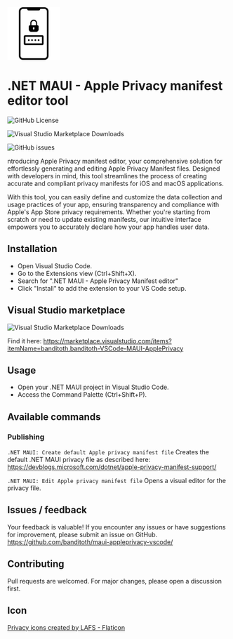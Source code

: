 <img src="icon.png" width="120" height="120"/>

# .NET MAUI - Apple Privacy manifest editor tool

![GitHub License](https://img.shields.io/github/license/banditoth/maui-appleprivacy-vscode?style=for-the-badge)

![Visual Studio Marketplace Downloads](https://img.shields.io/visual-studio-marketplace/d/banditoth.banditoth-VSCode-MAUI-ApplePrivacy?style=for-the-badge&link=https%3A%2F%2Fmarketplace.visualstudio.com%2Fitems%3FitemName%3Dbanditoth.banditoth-VSCode-MAUI-ApplePrivacy)

![GitHub issues](https://img.shields.io/github/issues/banditoth/maui-appleprivacy-vscode?style=for-the-badge)

ntroducing Apple Privacy manifest editor, your comprehensive solution for effortlessly generating and editing Apple Privacy Manifest files. Designed with developers in mind, this tool streamlines the process of creating accurate and compliant privacy manifests for iOS and macOS applications.

With this tool, you can easily define and customize the data collection and usage practices of your app, ensuring transparency and compliance with Apple's App Store privacy requirements. Whether you're starting from scratch or need to update existing manifests, our intuitive interface empowers you to accurately declare how your app handles user data.

## Installation

- Open Visual Studio Code.
- Go to the Extensions view (Ctrl+Shift+X).
- Search for ".NET MAUI - Apple Privacy Manifest editor"
- Click "Install" to add the extension to your VS Code setup.

## Visual Studio marketplace

![Visual Studio Marketplace Downloads](https://img.shields.io/visual-studio-marketplace/d/banditoth.banditoth-VSCode-MAUI-ApplePrivacy?style=for-the-badge&link=https%3A%2F%2Fmarketplace.visualstudio.com%2Fitems%3FitemName%3Dbanditoth.banditoth-VSCode-MAUI-ApplePrivacy)

Find it here:
https://marketplace.visualstudio.com/items?itemName=banditoth.banditoth-VSCode-MAUI-ApplePrivacy

## Usage

- Open your .NET MAUI project in Visual Studio Code.
- Access the Command Palette (Ctrl+Shift+P).

## Available commands

### Publishing

`.NET MAUI: Create default Apple privacy manifest file`
Creates the default .NET MAUI privacy file as described here: https://devblogs.microsoft.com/dotnet/apple-privacy-manifest-support/ 

`.NET MAUI: Edit Apple privacy manifest file`
Opens a visual editor for the privacy file.

## Issues / feedback

Your feedback is valuable! If you encounter any issues or have suggestions for improvement, please submit an issue on GitHub.
https://github.com/banditoth/maui-appleprivacy-vscode/

## Contributing

Pull requests are welcomed. 
For major changes, please open a discussion first.

## Icon
<a href="https://www.flaticon.com/free-icons/privacy" title="privacy icons">Privacy icons created by LAFS - Flaticon</a>


